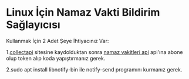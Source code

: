 # Linux İçin Namaz Vakti Bildirim Sağlayıcısı
Kullanmak İçin 2 Adet Şeye İhtiyacınız Var:

1.[collectapi](https://collectapi.com/tr/) sitesine kaydolduktan sonra [namaz vakitleri api](https://collectapi.com/tr/api/pray/namaz-vakitleri-api?tab=pricing
) api'ına abone olup token alıp koda yapıştırmanız gerek.

2.sudo apt install libnotify-bin ile notify-send programını kurmanız gerek.
